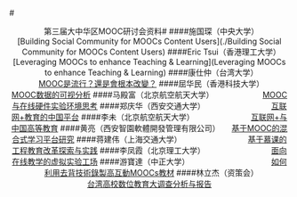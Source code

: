 #<center>第三届大中华区MOOC研讨会资料#
####施国琛（中央大学）　　　　　　　　　　[Building Social Community for MOOCs Content Users](./Building Social Community for MOOCs Content Users)
####Eric Tsui（香港理工大学）　　　　　　　[Leveraging MOOCs to enhance Teaching & Learning](Leveraging MOOCs to enhance Teaching & Learning)
####康仕仲（台湾大学）　　　　　　　　　　　[MOOC是流行？還是會根本改變？](MOOC是流行？還是會根本改變？)
####屈华民（香港科技大学）　　　　　　　　　[MOOC数据的可视分析](MOOC数据的可视分析)
####马殿富（北京航空航天大学） 　　　　　　[MOOC与在线硬件实验环境思考](MOOC与在线硬件实验环境思考)
####郑庆华（西安交通大学）　　　　　　　　　[互联网+教育的中国平台](互联网+教育的中国平台)
####李未（北京航空航天大学）  　　　　　　　[互联网+与中国高等教育](互联网+与中国高等教育)
####黄亮（西安智園軟體開發管理有限公司）　　[基于MOOC的混合式学习平台研究](基于MOOC的混合式学习平台研究)
####蒋建伟（上海交通大学）　　　　　　　　　[基于慕课的工程教育改革探索与实践](基于慕课的工程教育改革探索与实践)
####李凤霞（北京理工大学）　　　　　　　　　[面向在线教学的虚拟实验工场](面向在线教学的虚拟实验工场)
####游寶達（中正大学）　　　　　　　　　　　[如何利用去背技術錄製高互動MOOCs教材](如何利用去背技術錄製高互動MOOCs教材)
####林立杰（资策会）　　　　　　　　　　　　[台湾高校数位教育大调查分析与报告](台湾高校数位教育大调查分析与报告)
